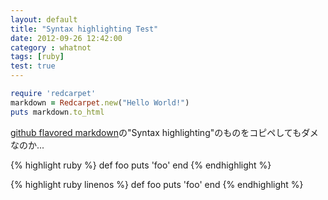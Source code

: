 ```yaml
---
layout: default
title: "Syntax highlighting Test"
date: 2012-09-26 12:42:00
category : whatnot
tags: [ruby]
test: true
---
```



```ruby
require 'redcarpet'
markdown = Redcarpet.new("Hello World!")
puts markdown.to_html
```

[github flavored markdown](http://github.github.com/github-flavored-markdown/)の"Syntax highlighting"のものをコピペしてもダメなのか...


{% highlight ruby %}
def foo
  puts 'foo'
end
{% endhighlight %}


{% highlight ruby linenos %}
def foo
  puts 'foo'
end
{% endhighlight %}
